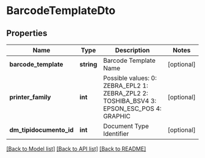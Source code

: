 # BarcodeTemplateDto

## Properties
Name | Type | Description | Notes
------------ | ------------- | ------------- | -------------
**barcode_template** | **string** | Barcode Template Name | [optional] 
**printer_family** | **int** | Possible values:  0: ZEBRA_EPL2  1: ZEBRA_ZPL2  2: TOSHIBA_BSV4  3: EPSON_ESC_POS  4: GRAPHIC | [optional] 
**dm_tipidocumento_id** | **int** | Document Type Identifier | [optional] 

[[Back to Model list]](../README.md#documentation-for-models) [[Back to API list]](../README.md#documentation-for-api-endpoints) [[Back to README]](../README.md)



